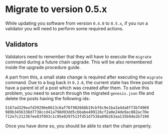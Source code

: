 # Migrate to version 0.5.x
While updating you software from version `0.4.0` to `0.5.x`, if you run a validator you will need to perform some required actions. 

## Validators
Validators need to remember that they will have to execute the `migrate` command during a future chain upgrade. This will be also remembered inside the upgrade procedure guide. 

A part from this, a small state change is required after executing the `migrate` command. Due to a bug back in `0.2.0`, the current state has three posts that have a parent id of a post which was created after them. To solve this problem, you need to search through the migrated `genesis.json` file and delete the posts having the following ids: 

```
5167ad329eafd39296e0613c6af76f902668b19cbf6c9e1ba3a4da8ff3b74969
989b3456338d7738ccd41a798d93dd5cbbabe499126cf2a0e24de9ac082ac70e
712e7c212367ee83f093c1c95e0297513fd51d7538a89b263aa135b9de2b7190
``` 

Once you have done so, you should be able to start the chain properly. 
